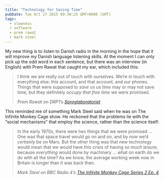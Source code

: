 ```yaml
---
title: "Technology for Saving Time"
pubDate: Tue Oct 27 2015 09:30:25 GMT+0000 (GMT)
tags:
  - slowness
  - software
  - prem rawat
  - mark steel
---
```


<p>My new thing is to listen to Danish radio in the morning in the hope that it will improve my Danish language listening skills. At the moment I can only pick up the odd word in each sentence, but there was an interview (in English) with Prem Rawat that caught my ear, which included this:</p>

<blockquote><p>I think we are really out of touch with ourselves. We&#x2019;re in touch with everything else: this account, and that account, and our phones. Things that were supposed to <em>save us us time</em> may or may not save time, but they definitely <em>occupy that free time</em> we were promised.</p>
<cite>Prem Rawat <span class="byline lower">on</span> DRP1&#x2019;s <a href="http://www.dr.dk/radio/ondemand/p1/sproglaboratoriet-2015-10-16#!/24:57">Sproglaboratoriet</a></cite></blockquote>

<p>This reminded me of something Mark Steel said when he was on The Infinite Monkey Cage show. He reckoned that the problems lie with the &#x201C;social mechanisms&#x201D; that employ the science, rather than the science itself:</p>

<blockquote><p>In the early 1970s, there were two things that we were promised &#x2026; One was that space travel would go on and on, and by now we&#x2019;d <em>certainly</em> be on Mars. But the other thing was that new technology would mean that we would have this crisis of having <em>so much leisure</em>, because <em>everything</em> would done by machinery &#x2026; what on earth do we do with all the time? As we know, the average working week now in Britain is longer than it was back then.</p>
<cite>Mark Steel <span class="byline lower">on</span> BBC Radio 4&#x2019;s <a href="http://www.bbc.co.uk/programmes/b00sx2qt">The Infinite Monkey Cage Series 2 Ep. 4</a></cite></blockquote>
